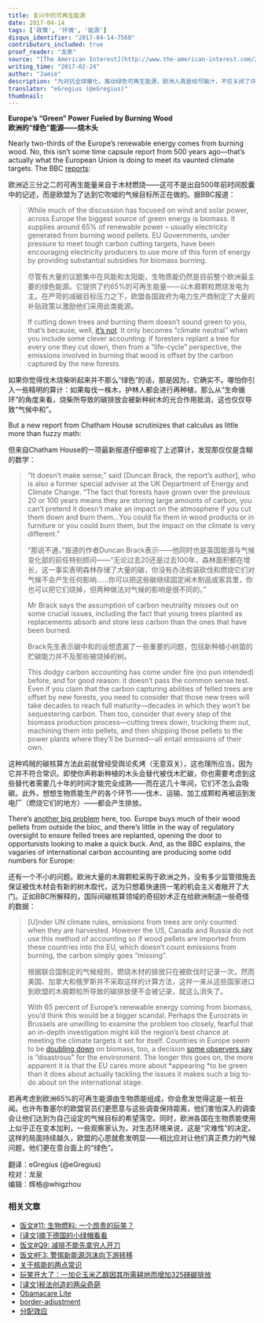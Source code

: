 ```yaml
---
title: 复兴中的可再生能源
date: 2017-04-14
tags: ['政策', '环境', '能源']
disqus_identifier: "2017-04-14-7560"
contributors_included: true
proof_reader: "龙泉"
source: "[The American Interest](http://www.the-american-interest.com/2017/02/23/europes-green-power-fueled-by-burning-wood/)"
writing_time: "2017-02-24"
author: "Jamie"
description: "为对抗全球暖化，推动绿色可再生能源，欧洲人真是绞尽脑汁，不仅关闭了许多核电站，还恢复了一个古老的能源生产传统——烧木头，如今，来自木材燃烧的能量已占其可再生能量的三分之二。"
translator: "eGregius (@eGregius)"
thumbnail:
---
```


**Europe’s “Green” Power Fueled by Burning Wood**  
**欧洲的“绿色”能源——烧木头**

Nearly two-thirds of the Europe’s renewable energy comes from burning wood. No, this isn’t some time capsule report from 500 years ago—that’s actually what the European Union is doing to meet its vaunted climate targets. The BBC [reports](http://www.bbc.com/news/science-environment-39053678):

欧洲近三分之二的可再生能量来自于木材燃烧——这可不是出自500年前时间胶囊中的记述，而是欧盟为了达到它吹嘘的气候目标所正在做的。据BBC报道：


> While much of the discussion has focused on wind and solar power, across Europe the biggest source of green energy is biomass. It supplies around 65% of renewable power – usually electricity generated from burning wood pellets. EU Governments, under pressure to meet tough carbon cutting targets, have been encouraging electricity producers to use more of this form of energy by providing substantial subsidies for biomass burning.
> 
>  尽管有大量的议题集中在风能和太阳能，生物质能仍然是目前整个欧洲最主要的绿色能源。它提供了约65%的可再生能量——以木屑颗粒燃烧发电为主。在严苛的减碳目标压力之下，欧盟各国政府为电力生产商制定了大量的补贴政策以激励他们采用此类能源。
> 
>  If cutting down trees and burning them doesn’t sound green to you, that’s because, well, [it’s not](http://www.the-american-interest.com/2014/07/29/another-green-solution-goes-up-in-flames/). It only becomes “climate neutral” when you include some clever accounting: if foresters replant a tree for every one they cut down, then from a “life-cycle” perspective, the emissions involved in burning that wood is offset by the carbon captured by the new forests.

如果你觉得伐木烧柴听起来并不那么“绿色”的话，那是因为，它确实不。哪怕你引入一些精明的算计：如果每伐一株木，护林人都会进行再种植，那么从“生命循环”的角度来看，烧柴所导致的碳排放会被新种树木的光合作用抵消，这也仅仅导致“气候中和”。

But a new report from Chatham House scrutinizes that calculus as little more than fuzzy math:

但来自Chatham House的一项最新报道仔细审视了上述算计，发现那仅仅是含糊的数学：


> “It doesn’t make sense,” said [Duncan Brack, the report’s author], who is also a former special adviser at the UK Department of Energy and Climate Change. “The fact that forests have grown over the previous 20 or 100 years means they are storing large amounts of carbon, you can’t pretend it doesn’t make an impact on the atmosphere if you cut them down and burn them…You could fix them in wood products or in furniture or you could burn them, but the impact on the climate is very different.”
> 
>  “那说不通，”报道的作者Duncan Brack表示——他同时也是英国能源与气候变化部的前任特别顾问——“无论过去20还是过去100年，森林面积都在增长，这一事实表明森林存储了大量的碳，你没有办法假装砍伐和燃烧它们对气候不会产生任何影响……你可以把这些碳继续固定闸木制品或家具里，你也可以把它们烧掉，但两种做法对气候的影响是很不同的。”
> 
>  Mr Brack says the assumption of carbon neutrality misses out on some crucial issues, including the fact that young trees planted as replacements absorb and store less carbon than the ones that have been burned.
> 
>  Brack先生表示碳中和的设想遗漏了一些重要的问题，包括新种植小树苗的贮碳能力并不及那些被烧掉的树。
> 
>  This dodgy carbon accounting has come under fire (no pun intended) before, and for good reason: it doesn’t pass the common sense test. Even if you claim that the carbon capturing abilities of felled trees are offset by new forests, you need to consider that those new trees will take decades to reach full maturity—decades in which they won’t be sequestering carbon. Then too, consider that every step of the biomass production process—cutting trees down, trucking them out, machining them into pellets, and then shipping those pellets to the power plants where they’ll be burned—all entail emissions of their own.

这种鸡贼的碳核算方法此前就曾经受舆论炙烤（无意双关），这也理所应当，因为它并不符合常识。即使你声称新种植的木头会替代被伐木贮碳，你也需要考虑到这些替代者需要几十年的时间才能完全成熟——而在这几十年间，它们不怎么会吸碳。此外，想想生物质能生产的各个环节——伐木、运输、加工成颗粒再被运到发电厂（燃烧它们的地方）——都会产生排放。

There’s [another big problem](http://www.the-american-interest.com/2013/04/05/europes-green-ambitions-doesnt-grow-on-trees/) here, too. Europe buys much of their wood pellets from outside the bloc, and there’s little in the way of regulatory oversight to ensure felled trees are replanted, opening the door to opportunists looking to make a quick buck. And, as the BBC explains, the vagaries of international carbon accounting are producing some odd numbers for Europe:

还有一个不小的问题。欧洲大量的木屑颗粒采购于欧洲之外，没有多少监管措施去保证被伐木材会有新的树木取代，这为只想着快速捞一笔的机会主义者敞开了大门。正如BBC所解释的，国际间碳核算领域的奇招妙术正在给欧洲制造一些奇怪的数据：


> [U]nder UN climate rules, emissions from trees are only counted when they are harvested. However the US, Canada and Russia do not use this method of accounting so if wood pellets are imported from these countries into the EU, which doesn’t count emissions from burning, the carbon simply goes “missing”.
> 
>  根据联合国制定的气候规则，燃烧木材的排放只在被砍伐时记录一次，然而美国、加拿大和俄罗斯并不采取这样的计算方法，这样一来从这些国家进口到欧盟的木屑颗粒所导致的碳排放便不会被记录，就这么消失了。
> 
>  With 65 percent of Europe’s renewable energy coming from biomass, you’d think this would be a bigger scandal. Perhaps the Eurocrats in Brussels are unwilling to examine the problem too closely, fearful that an in-depth investigation might kill the region’s best chance at meeting the climate targets it set for itself. Countries in Europe seem to be [doubling down](http://www.the-american-interest.com/2016/02/24/uk-doubles-down-on-burning-american-wood/) on biomass, too, a decision [some observers say](http://www.the-american-interest.com/2016/12/06/europes-wood-burning-disastrous-for-the-environment/) is “disastrous” for the environment. The longer this goes on, the more apparent it is that the EU cares more about *appearing *to be green than it does about actually tackling the issues it makes such a big to-do about on the international stage.

若再考虑到欧洲65%的可再生能源由生物质能组成，你会愈发觉得这是一桩丑闻。也许布鲁塞尔的欧盟官员们更愿意与这些调查保持距离，他们害怕深入的调查会让他们达到为自己设定的气候目标的希望落空。同时，欧洲各国在生物质能使用上似乎正在变本加利，一些观察家认为，对生态环境来说，这是“灾难性”的决定。这样的局面持续越久，欧盟的心思就愈发明显——相比应对让他们真正费力的气候问题，他们更在意台面上的“绿色”。


翻译：eGregius (@eGregius)  
校对：龙泉  
编辑：辉格@whigzhou


### 相关文章

* [饭文#11: 生物燃料: 一个昂贵的玩笑？](https://headsalon.org/archives/643.html "饭文#11: 生物燃料: 一个昂贵的玩笑？")
* [[译文]摘下德国的小绿帽看看](https://headsalon.org/archives/7305.html "[译文]摘下德国的小绿帽看看")
* [饭文#Q9: 减排不能先拿穷人开刀](https://headsalon.org/archives/1710.html "饭文#Q9: 减排不能先拿穷人开刀")
* [饭文#F3: 警惕新能源泡沫向下游转移](https://headsalon.org/archives/310.html "饭文#F3: 警惕新能源泡沫向下游转移")
* [关于核能的两点常识](https://headsalon.org/archives/569.html "关于核能的两点常识")
* [玩笑开大了：一加仑玉米乙醇因其所需耕地而增加325磅碳排放](https://headsalon.org/archives/595.html "玩笑开大了：一加仑玉米乙醇因其所需耕地而增加325磅碳排放")
* [[译文]税法创造的两朵奇葩](https://headsalon.org/archives/7556.html "[译文]税法创造的两朵奇葩")
* [Obamacare Lite](https://headsalon.org/archives/7664.html "Obamacare Lite")
* [border-adjustment](https://headsalon.org/archives/7673.html "border-adjustment")
* [分配效应](https://headsalon.org/archives/7675.html "分配效应")

